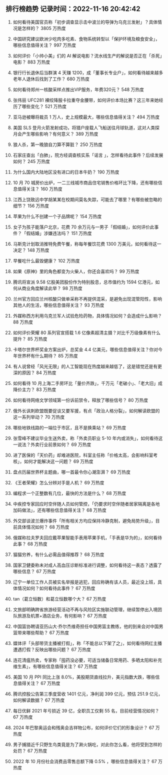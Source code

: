 
## 排行榜趋势 记录时间：2022-11-16 20:42:42
  
  1. 如何看待美国官员称「初步调查显示击中波兰的导弹为乌克兰发射」？具体情况是怎样的？ 3805 万热度
    
  2. 中国研究建议欧洲少吃肉多吃素、食物系统转型以「保护环境及粮食安全」，哪些信息值得关注？ 997 万热度
    
  3. 如何评价「小帅小美」们的 AI 解说电影？流水线生产的解说是否正在「杀死」电影？ 883 万热度
    
  4. 银行行长退休后当群演 4 天赚 1200，成「董事长专业户」，如何看待越来越多老年人退休后找到了工作？ 680 万热度
    
  5. 如何看待郑州一核酸采样点推出VIP服务，年费320元？ 548 万热度
    
  6. 张伟丽 UFC281 裸绞降服卡拉重夺金腰带，如何评价本场比赛？这三年来她经历了哪些变化？ 521 万热度
    
  7. 亚马逊被曝将裁员 1 万人，史上规模最大，哪些信息值得关注？ 494 万热度
    
  8. 美国 SLS 登月火箭发射成功，将猎户座载人飞船送往月球轨道，这对人类探月会产生哪些影响？有何意义？ 389 万热度
    
  9. 狼人杀，第一晚狼自刀算不算脏？ 250 万热度
    
  10. 石家庄查出「白肺」，院方经调查核实系「谣言 」，怎样看待此事件？后续发展如何？ 245 万热度
    
  11. 为什么国内大陆地区没有进口的日本牛奶？ 190 万热度
    
  12. 10 月 70 城房价出炉，一二三线城市商品住宅销售价格环比下降，还有哪些信息值得关注？ 160 万热度
    
  13. 江西上饶致远中学胡某某在校期间莫名失踪，可能去了哪里？有哪些被忽略的细节？ 156 万热度
    
  14. 苹果为什么不创建一个子品牌呢？ 154 万热度
    
  15. 女子为孩子能落户北京，花费 70 余万元与一男子「假结婚」，如何评价此事件？「假结婚」涉嫌违法吗？ 151 万热度
    
  16. 马斯克计划取消推特免费午餐，称每年餐饮花费 1300 万美元，如何看待这一决定？ 148 万热度
    
  17. 早餐吃什么最毁健康？ 102 万热度
    
  18. 如果《原神》里的角色都变为火柴人，你还会喜欢吗？ 99 万热度
    
  19. 腾讯将宣派 9.58 亿股美团股份作为特别股息，总市值约为 1594 亿港元，如何从商业角度解读此举？ 98 万热度
    
  20. 兰州官方回应兰州核酸只做单采称不再提供混采，是避免出现混管阳性，影响其他人的生活，哪些信息值得关注？ 93 万热度
    
  21. 外媒称西方利用乌克兰军人试验危险药物，具体情况如何？会造成什么影响？ 88 万热度
    
  22. 如何评价荣耀 80 系列官宣搭载 1.6 亿像素超清主摄？对比千万级像素有什么提升？ 85 万热度
    
  23. 卡塔尔世界杯奖金方案出炉，总奖金 4.4 亿美元，哪些信息值得关注？你对今年世界杯有什么期待？ 85 万热度
    
  24. 有人说曾经「风光无限」的人工智能现在热度越来越低了，这是错觉还是有更深的原因？ 84 万热度
    
  25. 如何看待 10 月上海二手房环比「量价齐跌」，千万元「老破小」、「老大旧」成降价主力？ 83 万热度
    
  26. 如何看待网络文学领域第一份诉前禁令，释放了哪些信号？ 80 万热度
    
  27. 俄外长讽刺欧盟既要促谈又要军援，有点「政治人格分裂」，如何解读欧盟的这一系列举动？ 70 万热度
    
  28. 哪些地铁线路的一端位于市区，且不是换乘站？ 69 万热度
    
  29. 张雪峰不建议毕业生送外卖，称「外卖员职业 5-10 年内或消失」，如何看待这一说法？外卖行业前景如何？ 69 万热度
    
  30. 进了医保的「天价药」却难进医院，科室主任称「价格太高，会影响科室考核」，如何才能解决这一问题？ 69 万热度
    
  31. 盘点历届世界杯主题曲，哪一首最令你心潮澎湃？ 69 万热度
    
  32. 《王者荣耀》怎么分辨对手是人机？ 69 万热度
    
  33. 编程求一个正整数有几位，最快的方法是什么？ 68 万热度
    
  34. 中疾控专家回应时空伴随人员如何管控，「仍要求时空伴随者居家隔离是各地加码做法」，还有哪些信息值得关注？ 68 万热度
    
  35. 外交部谈波兰爆炸事件「所有相关方均应保持冷静克制，避免局势升级」，目前具体情况如何？ 68 万热度
    
  36. 俄媒称拉夫罗夫回应戴苹果智能手表用苹果手机，「手表是华为的」，如何看待此事？ 68 万热度
    
  37. 猫猫穷养，有什么必需品值得推荐？ 68 万热度
    
  38. 国家卫健委称未对成人高血压诊断标准进行调整，如何看待这一表态？透露了哪些信息？ 67 万热度
    
  39. 辽宁一单位工作人员被实名举报是逃犯，回应称确有该人员，最近没上班，具体情况如何？如何看待此事件？ 67 万热度
    
  40. tan（葛立恒数）和葛立恒数哪个大？ 67 万热度
    
  41. 文旅部明确跨省旅游经营活动不再与风险区实施联动管理，继续暂停出入境团队旅游及机票+酒店业务，有何影响？ 67 万热度
    
  42. 中国篮协聘请亚历山大·乔尔杰维奇担任中国男篮主教练，他的到来会对中国男篮带来哪些帮助？ 67 万热度
    
  43. 媒体评「头部带货主播被打假」，称「不能总以下架了之」，如何看待网红主播遭遇打假？反映出哪些问题？ 67 万热度
    
  44. 连花清瘟热卖，专家称「囤药没必要，可适当储备日常用药、多晒太阳和补充维生素」，有哪些信息值得关注？ 67 万热度
    
  45. 美国 10 月 PPI 同比上涨 8.0%，美股期货直线拉升，美元指数大跌，哪些信息值得关注？ 67 万热度
    
  46. 腾讯控股公告第三季度营收 1401 亿元，净利润 399 亿元，预估 251.9 亿元，如何解读数据？ 67 万热度
    
  47. 每日优鲜 2021 年亏损近 39 亿，全职员工仅剩 55 名，目前经营情况如何？ 67 万热度
    
  48. 2024 年巴黎奥运会和残奥会吉祥物公布，如何评价它们的形象设计？ 67 万热度
    
  49. 男子捕猎近千只野生鸟类竟是为了涮火锅吃，对此你怎么看，他将受到怎样的处罚？ 67 万热度
    
  50. 2022 年 10 月份社会消费品零售总额下降 0.5% ，哪些信息值得关注？ 67 万热度
    